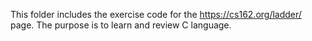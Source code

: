 This folder includes the exercise code for the https://cs162.org/ladder/ page.
The purpose is to learn and review C language.
